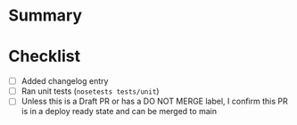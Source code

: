 # Summary

# Checklist

- [ ] Added changelog entry
- [ ] Ran unit tests (`nosetests tests/unit`)
- [ ] Unless this is a Draft PR or has a DO NOT MERGE label, I confirm this PR is in a deploy ready state and can be merged to main

<!-- **For Braintree Developers only, don't forget:**
- [ ] Does this change require work to be done to the GraphQL API? If you have questions check with the GraphQL team.
- [ ] Add & Run integration tests -->
